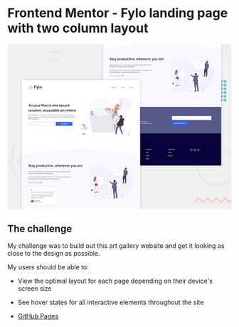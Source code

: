 # Frontend Mentor - Fylo landing page with two column layout

![Design preview for the Fylo landing page with two column layout challenge](./design/desktop-preview.jpg)

## The challenge

My challenge was to build out this art gallery website and get it looking as close to the design as possible.

My users should be able to:

- View the optimal layout for each page depending on their device's screen size
- See hover states for all interactive elements throughout the site

- [GitHub Pages](https://chkhikvadzeg.github.io/fylo-landing-page/)

